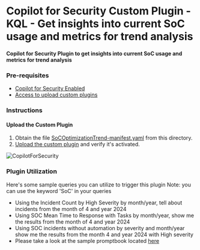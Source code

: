 # Copilot for Security Custom Plugin - KQL - Get insights into current SoC usage and metrics for trend analysis

#### Copilot for Security Plugin to get insights into current SoC usage and metrics for trend analysis

### Pre-requisites

* [Copilot for Security Enabled](https://learn.microsoft.com/en-us/security-copilot/get-started-security-copilot#onboarding-to-microsoft-security-copilot)
* [Access to upload custom plugins](https://learn.microsoft.com/en-us/security-copilot/manage-plugins?tabs=securitycopilotplugin#managing-custom-plugins)

### Instructions
#### Upload the Custom Plugin

1. Obtain the file [SoCOptimizationTrend-manifest.yaml](https://github.com/Azure/Copilot-For-Security/blob/main/Plugins/Community%20Based%20Plugins/SoC%20Optimization%20Trend%20Report/SoCOptimizationTrend-manifest.yaml) from this directory.
2. [Upload the custom plugin](https://learn.microsoft.com/en-us/security-copilot/manage-plugins?tabs=securitycopilotplugin#add-custom-plugins) and verify it's activated.

![CopilotForSecurity](https://learn.microsoft.com/en-us/security-copilot/media/add-plugin-button.png)

### Plugin Utilization

Here's some sample queries you can utilize to trigger this plugin
Note: you can use the keyword 'SoC' in your queries

* Using the Incident Count by High Severity by month/year, tell about incidents from the month of 4 and year 2024
* Using SOC Mean Time to Response with Tasks by month/year, show me the results from the month of 4 and year 2024
* Using SOC incidents without automation by severity and month/year show me the results from the month 4 and year 2024 with High severity
* Please take a look at the sample promptbook located [here](https://github.com/Azure/Copilot-For-Security/blob/main/Promptbook%20samples/SoC%20Optimization%20Trend%20Report.md)
